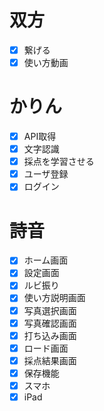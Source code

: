 # 双方
- [x] 繋げる 
- [x] 使い方動画

# かりん
- [x] API取得
- [x] 文字認識
- [x] 採点を学習させる
- [x] ユーザ登録
- [x] ログイン

# 詩音
- [x] ホーム画面
- [x] 設定画面
- [x] ルビ振り
- [x] 使い方説明画面
- [x] 写真選択画面
- [x] 写真確認画面
- [x] 打ち込み画面
- [x] ロード画面
- [x] 採点結果画面
- [x] 保存機能
- [x] スマホ
- [x] iPad